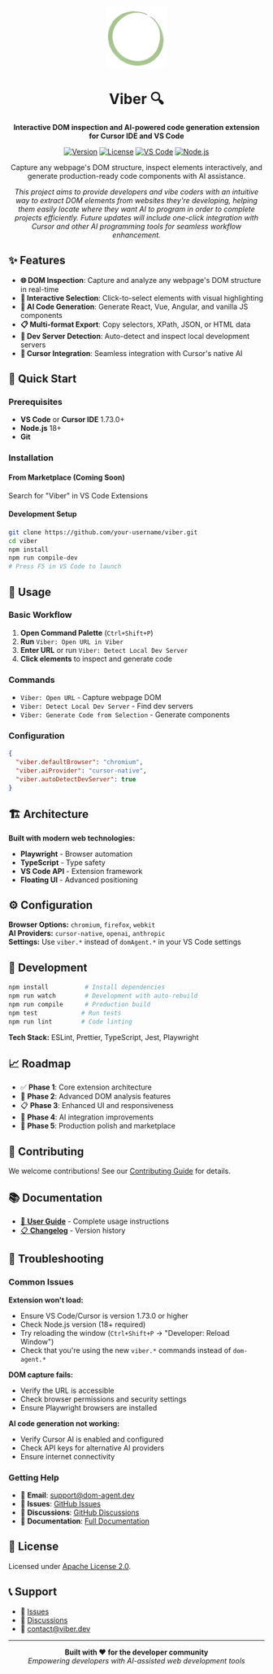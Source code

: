 <p align="center">
  <img src="./src/image/DOM_Agent.png" alt="Viber Logo" width="120" height="120">
</p>

<h1 align="center">Viber 🔍</h1>

<p align="center">
  <strong>Interactive DOM inspection and AI-powered code generation extension for Cursor IDE and VS Code</strong>
</p>

<p align="center">
  <a href="https://github.com/zhijiewong/viber/releases"><img src="https://img.shields.io/badge/version-0.1.0-blue.svg" alt="Version"></a>
  <a href="LICENSE"><img src="https://img.shields.io/badge/license-Apache%202.0-green.svg" alt="License"></a>
  <a href="https://code.visualstudio.com/"><img src="https://img.shields.io/badge/vscode-1.73+-blue.svg" alt="VS Code"></a>
  <a href="https://nodejs.org/"><img src="https://img.shields.io/badge/node.js-18+-green.svg" alt="Node.js"></a>
</p>

<p align="center">
  Capture any webpage's DOM structure, inspect elements interactively, and generate production-ready code components with AI assistance.
</p>

<p align="center">
  <em>This project aims to provide developers and vibe coders with an intuitive way to extract DOM elements from websites they're developing, helping them easily locate where they want AI to program in order to complete projects efficiently. Future updates will include one-click integration with Cursor and other AI programming tools for seamless workflow enhancement.</em>
</p>

## ✨ Features

- **🌐 DOM Inspection**: Capture and analyze any webpage's DOM structure in real-time
- **🎯 Interactive Selection**: Click-to-select elements with visual highlighting
- **🤖 AI Code Generation**: Generate React, Vue, Angular, and vanilla JS components
- **📋 Multi-format Export**: Copy selectors, XPath, JSON, or HTML data
- **🔧 Dev Server Detection**: Auto-detect and inspect local development servers
- **🎨 Cursor Integration**: Seamless integration with Cursor's native AI

## 🚀 Quick Start

### Prerequisites
- **VS Code** or **Cursor IDE** 1.73.0+
- **Node.js** 18+
- **Git**

### Installation

#### From Marketplace (Coming Soon)
Search for "Viber" in VS Code Extensions

#### Development Setup
```bash
git clone https://github.com/your-username/viber.git
cd viber
npm install
npm run compile-dev
# Press F5 in VS Code to launch
```

## 📖 Usage

### Basic Workflow
1. **Open Command Palette** (`Ctrl+Shift+P`)
2. **Run** `Viber: Open URL in Viber`
3. **Enter URL** or run `Viber: Detect Local Dev Server`
4. **Click elements** to inspect and generate code

### Commands
- `Viber: Open URL` - Capture webpage DOM
- `Viber: Detect Local Dev Server` - Find dev servers
- `Viber: Generate Code from Selection` - Generate components

### Configuration
```json
{
  "viber.defaultBrowser": "chromium",
  "viber.aiProvider": "cursor-native",
  "viber.autoDetectDevServer": true
}
```

## 🏗️ Architecture

**Built with modern web technologies:**
- **Playwright** - Browser automation
- **TypeScript** - Type safety
- **VS Code API** - Extension framework
- **Floating UI** - Advanced positioning

## ⚙️ Configuration

**Browser Options:** `chromium`, `firefox`, `webkit`  
**AI Providers:** `cursor-native`, `openai`, `anthropic`  
**Settings:** Use `viber.*` instead of `domAgent.*` in your VS Code settings

## 🧪 Development

```bash
npm install          # Install dependencies
npm run watch        # Development with auto-rebuild
npm run compile      # Production build
npm test            # Run tests
npm run lint        # Code linting
```

**Tech Stack:** ESLint, Prettier, TypeScript, Jest, Playwright

## 📈 Roadmap

- ✅ **Phase 1**: Core extension architecture
- 🚧 **Phase 2**: Advanced DOM analysis features
- 📋 **Phase 3**: Enhanced UI and responsiveness
- 🤖 **Phase 4**: AI integration improvements
- 🎨 **Phase 5**: Production polish and marketplace

## 🤝 Contributing

We welcome contributions! See our [Contributing Guide](CONTRIBUTING.md) for details.

## 📚 Documentation

- [📖 **User Guide**](docs/user-guide.md) - Complete usage instructions
- [📋 **Changelog**](CHANGELOG.md) - Version history

## 🐛 Troubleshooting

### Common Issues

**Extension won't load:**
- Ensure VS Code/Cursor is version 1.73.0 or higher
- Check Node.js version (18+ required)
- Try reloading the window (`Ctrl+Shift+P` → "Developer: Reload Window")
- Check that you're using the new `viber.*` commands instead of `dom-agent.*`

**DOM capture fails:**
- Verify the URL is accessible
- Check browser permissions and security settings
- Ensure Playwright browsers are installed

**AI code generation not working:**
- Verify Cursor AI is enabled and configured
- Check API keys for alternative AI providers
- Ensure internet connectivity

### Getting Help

- 📧 **Email**: support@dom-agent.dev
- 🐛 **Issues**: [GitHub Issues](https://github.com/your-username/dom-agent/issues)
- 💬 **Discussions**: [GitHub Discussions](https://github.com/your-username/dom-agent/discussions)
- 📖 **Documentation**: [Full Documentation](https://dom-agent.dev/docs)

## 📄 License

Licensed under [Apache License 2.0](LICENSE).

## 📞 Support

- 🐛 [Issues](https://github.com/your-username/viber/issues)
- 💬 [Discussions](https://github.com/your-username/viber/discussions)
- 📧 contact@viber.dev

---

<p align="center">
  <strong>Built with ❤️ for the developer community</strong><br>
  <em>Empowering developers with AI-assisted web development tools</em>
</p>